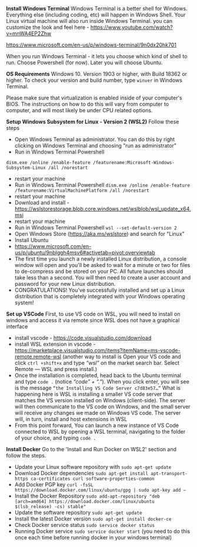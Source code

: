 

**Install Windows Terminal**
Windows Terminal is a better shell for Windows. Everything else (including coding, etc) will happen in Windows Shell. Your Linux virtual machine will also run inside Windows Terminal. 
you can customize the look and feel here - https://www.youtube.com/watch?v=mnWA4EP2Zhw

https://www.microsoft.com/en-us/p/windows-terminal/9n0dx20hk701

When you run Windows Terminal - it lets you choose which kind of shell to run. Choose Powershell (for now). Later you will choose Ubuntu.

**OS Requirements**
Windows 10. Version 1903 or higher, with Build 18362 or higher.
To check your version and build number, type `winver` in Windows Terminal.

Please make sure that virtualization is enabled inside of your computer's BIOS. The instructions on how to do this will vary from computer to computer, and will most likely be under CPU related options.

**Setup Windows Subsystem for Linux - Version 2 (WSL2)**
Follow these steps

- Open Windows Terminal as administrator. You can do this by right clicking on Windows Terminal and choosing "run as administrator"
- Run in Windows Terminal Powershell
```
dism.exe /online /enable-feature /featurename:Microsoft-Windows-Subsystem-Linux /all /norestart
```
- restart your machine 
- Run in Windows Terminal Powershell
`dism.exe /online /enable-feature /featurename:VirtualMachinePlatform /all /norestart`
- restart your machine
- Download and install - https://wslstorestorage.blob.core.windows.net/wslblob/wsl_update_x64.msi
- restart your machine
-  Run in Windows Terminal Powershell
`wsl --set-default-version 2`
- Open Windows Store (https://aka.ms/wslstore) and search for "Linux"
- Install Ubuntu
- https://www.microsoft.com/en-us/p/ubuntu/9nblggh4msv6#activetab=pivot:overviewtab
- The first time you launch a newly installed Linux distribution, a console window will open and you'll be asked to wait for a minute or two for files to de-compress and be stored on your PC. All future launches should take less than a second. You will then need to create a user account and password for your new Linux distribution.
- CONGRATULATIONS! You've successfully installed and set up a Linux distribution that is completely integrated with your Windows operating system!


**Set up VSCode**
First, to use VS code on WSL, you will need to install on windows and access it via remote since WSL does not have a graphical interface
- install vscode - https://code.visualstudio.com/download
- install WSL extension in vscode - https://marketplace.visualstudio.com/items?itemName=ms-vscode-remote.remote-wsl  (another way to install is Open your VS code and click
`ctrl +shift+x` and type *“wsl”* on the market search bar. Select Remote — WSL and press install.)
- Once the installation is completed, head back to the Ubuntu terminal and type `code .` (notice *“code” + “.”*). When you click enter, you will see is the message `“the Installing VS Code Server c7d83e57…”` What is happening here is WSL is installing a smaller VS code server that matches the VS version installed on Windows (client-side). The server will then communicate to the VS code on Windows, and the small server will receive any changes we made on Windows VS code. The server will, in turn, install and host extensions in WSL
- From this point forward, You can launch a new instance of VS Code connected to WSL by opening a WSL terminal, navigating to the folder of your choice, and typing `code .`

**Install Docker**
Go to the 'Install and Run Docker on WSL2' section and follow the steps.

- Update your Linux software repository with `sudo apt-get update`
- Download Docker dependencies `sudo apt-get install apt-transport-https ca-certificates curl software-properties-common`
- Add Docker PGP key `curl -fsSL https://download.docker.com/linux/ubuntu/gpg | sudo apt-key add –`
- Install the Docker Repository `sudo add-apt-repository "deb [arch=amd64] https://download.docker.com/linux/ubuntu $(lsb_release) -cs) stable"`
- Update the software repository `sudo apt-get update`
- Install the latest Docker version `sudo apt-get install docker-ce`
- Check Docker service status `sudo service docker status`
- Running Docker service `sudo service docker start` (you need to do this once each time before running docker in your windows terminal)


